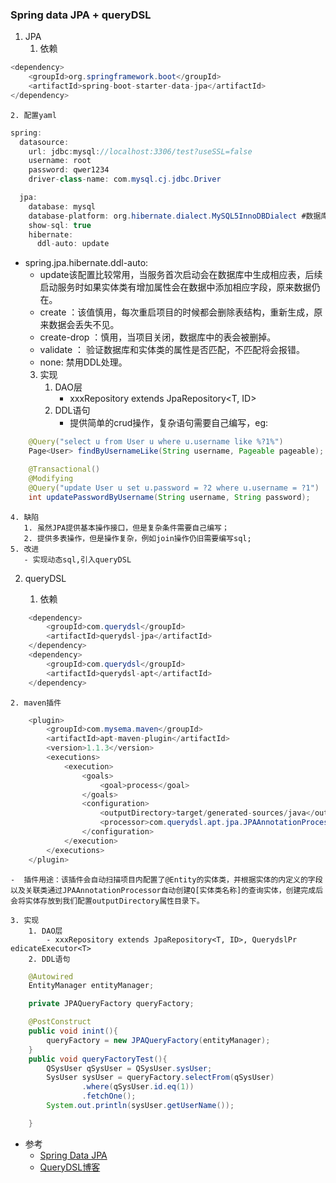 ### Spring data JPA + queryDSL

1. JPA
   1. 依赖
```java 
<dependency>
	<groupId>org.springframework.boot</groupId>
	<artifactId>spring-boot-starter-data-jpa</artifactId>
</dependency>

```

    2. 配置yaml
```java
spring:
  datasource:
    url: jdbc:mysql://localhost:3306/test?useSSL=false
    username: root
    password: qwer1234
    driver-class-name: com.mysql.cj.jdbc.Driver

  jpa:
    database: mysql
    database-platform: org.hibernate.dialect.MySQL5InnoDBDialect #数据库的方言配置。
    show-sql: true
    hibernate:
      ddl-auto: update
```
- spring.jpa.hibernate.ddl-auto:
   - update该配置比较常用，当服务首次启动会在数据库中生成相应表，后续启动服务时如果实体类有增加属性会在数据中添加相应字段，原来数据仍在。
   - create ：该值慎用，每次重启项目的时候都会删除表结构，重新生成，原来数据会丢失不见。
   - create-drop ：慎用，当项目关闭，数据库中的表会被删掉。
   - validate ： 验证数据库和实体类的属性是否匹配，不匹配将会报错。
   - none: 禁用DDL处理。
   3. 实现
       1. DAO层
		  - xxxRepository extends JpaRepository<T, ID>
	   2. DDL语句
          - 提供简单的crud操作，复杂语句需要自己编写，eg:
```java
	@Query("select u from User u where u.username like %?1%")
	Page<User> findByUsernameLike(String username, Pageable pageable);

	@Transactional()
	@Modifying
	@Query("update User u set u.password = ?2 where u.username = ?1")
	int updatePasswordByUsername(String username, String password);
```
    4. 缺陷
       1. 虽然JPA提供基本操作接口，但是复杂条件需要自己编写；
       2. 提供多表操作，但是操作复杂，例如join操作仍旧需要编写sql;
    5. 改进
       - 实现动态sql,引入queryDSL
2. queryDSL

    1. 依赖

```java
	<dependency>
		<groupId>com.querydsl</groupId>
		<artifactId>querydsl-jpa</artifactId>
	</dependency>
	<dependency>
		<groupId>com.querydsl</groupId>
		<artifactId>querydsl-apt</artifactId>
	</dependency>
```
   
    2. maven插件

```java
	<plugin>
		<groupId>com.mysema.maven</groupId>
		<artifactId>apt-maven-plugin</artifactId>
		<version>1.1.3</version>
		<executions>
			<execution>
				<goals>
					<goal>process</goal>
				</goals>
				<configuration>
					<outputDirectory>target/generated-sources/java</outputDirectory>
					<processor>com.querydsl.apt.jpa.JPAAnnotationProcessor</processor>
				</configuration>
			</execution>
		</executions>
	</plugin>
```
    -  插件用途：该插件会自动扫描项目内配置了@Entity的实体类，并根据实体的内定义的字段以及关联类通过JPAAnnotationProcessor自动创建Q[实体类名称]的查询实体，创建完成后会将实体存放到我们配置outputDirectory属性目录下。

    3. 实现
        1. DAO层
		    - xxxRepository extends JpaRepository<T, ID>, QuerydslPr	edicateExecutor<T>
        2. DDL语句 
```java
	@Autowired
	EntityManager entityManager;

	private JPAQueryFactory queryFactory;

	@PostConstruct
	public void inint(){
		queryFactory = new JPAQueryFactory(entityManager);
	}
	public void queryFactoryTest(){
		QSysUser qSysUser = QSysUser.sysUser;
		SysUser sysUser = queryFactory.selectFrom(qSysUser)
				.where(qSysUser.id.eq(1))
				.fetchOne();
		System.out.println(sysUser.getUserName());

	}
```
- 参考
   - [Spring Data JPA](https://docs.spring.io/spring-data/jpa/docs/current/reference/html/#reference)
   - [QueryDSL博客](https://www.jianshu.com/p/99a5ec5c3bd5)





